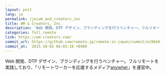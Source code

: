 ```yaml
---
layout: post
lang: ja
permalink: /ja/wm_and_creators_inc
title: WM & Creators, Inc.
description: 'Web 開発、DTP デザイン、ブランディングを行うベンチャー。フルリモートを実践しており、「リモートワーカーを応援するメディアanywher」を運営中。'
categories: full_remote
link: https://wm-creators.com/
commit_url: https://github.com/remote-jp/remote-in-japan/commit/e19644f026f3b89518395c20dd6d8f10edd87113
commit_at:  2015-10-02 04:03:18 +0900
---
```


<p>Web 開発、DTP デザイン、ブランディングを行うベンチャー。フルリモートを実践しており、「リモートワーカーを応援するメディア<a href="https://anywher.net">anywher</a>」を運営中。</p>
